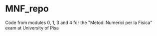 # MNF_repo
Code from modules 0, 1, 3 and 4 for the "Metodi Numerici per la Fisica" exam at University of Pisa
